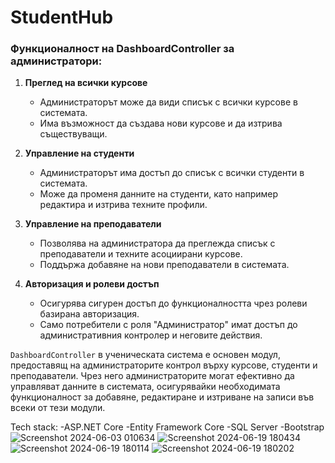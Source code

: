 # StudentHub

### Функционалност на DashboardController за администратори:

1. **Преглед на всички курсове**
   - Администраторът може да види списък с всички курсове в системата.
   - Има възможност да създава нови курсове и да изтрива съществуващи.

2. **Управление на студенти**
   - Администраторът има достъп до списък с всички студенти в системата.
   - Може да променя данните на студенти, като например редактира и изтрива техните профили.

3. **Управление на преподаватели**
   - Позволява на администратора да преглежда списък с преподаватели и техните асоциирани курсове.
   - Поддържа добавяне на нови преподаватели в системата.

4. **Авторизация и ролеви достъп**
   - Осигурява сигурен достъп до функционалността чрез ролеви базирана авторизация.
   - Само потребители с роля "Администратор" имат достъп до административния контролер и неговите действия.

`DashboardController` в ученическата система е основен модул, предоставящ на администраторите контрол върху курсове, студенти и преподаватели. Чрез него администраторите могат ефективно да управляват данните в системата, осигурявайки необходимата функционалност за добавяне, редактиране и изтриване на записи във всеки от тези модули.

Tech stack:
 -ASP.NET Core
 -Entity Framework Core
 -SQL Server
 -Bootstrap
![Screenshot 2024-06-03 010634](https://github.com/SlaviSolakchiev/StudentHub/assets/78353852/b239e179-0cb4-4a6a-b099-9c7d0e412952)
![Screenshot 2024-06-19 180434](https://github.com/SlaviSolakchiev/StudentHub/assets/78353852/558e7321-3deb-4703-a65d-e573feb02920)
![Screenshot 2024-06-19 180114](https://github.com/SlaviSolakchiev/StudentHub/assets/78353852/494febd3-1583-42a9-b2ce-a5d516791642)
![Screenshot 2024-06-19 180202](https://github.com/SlaviSolakchiev/StudentHub/assets/78353852/34215263-2df7-425a-ae00-22bad4f1ae90)
